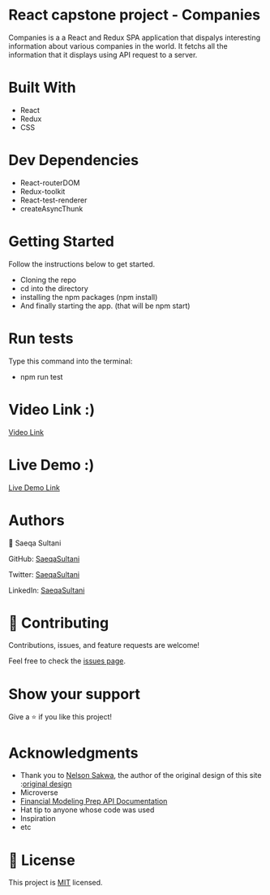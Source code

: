 # React capstone project - Companies
Companies is a a React and Redux SPA application that dispalys interesting information about various companies in the world. It fetchs all the information that it displays using API request to a server.

# Built With
- React
- Redux
- CSS

# Dev Dependencies
- React-routerDOM
- Redux-toolkit
- React-test-renderer
- createAsyncThunk

# Getting Started
  Follow the instructions below to get started.
- Cloning the repo
- cd into the directory
- installing the npm packages (npm install)
- And finally starting the app. (that will be npm start) 

# Run tests
  Type this command into the terminal:
- npm run test

# Video Link :)

[Video Link](https://www.loom.com/share/7ec36e12e80341e295598cdb901ae8d2)


# Live Demo :)

[Live Demo Link](https://saeqasultani.github.io/capstone-project-/)

# Authors

👤 Saeqa Sultani

GitHub: [SaeqaSultani](https://github.com/SaeqaSultani)

Twitter: [SaeqaSultani](https://twitter.com/SaeqaSultani)

LinkedIn: [SaeqaSultani](https://www.linkedin.com/in/saeqa-sultani-b41493187/)

# 🤝 Contributing
Contributions, issues, and feature requests are welcome!

Feel free to check the [issues page](https://github.com/SaeqaSultani/react-capstone-project-metrics-webapp/issues).

# Show your support
Give a ⭐️ if you like this project!

# Acknowledgments
- Thank you to [Nelson Sakwa](https://www.behance.net/sakwadesignstudio), the author of the original design of this site :[original design](https://www.behance.net/gallery/31579789/Ballhead-App-(Free-PSDs))
- Microverse
- [Financial Modeling Prep API Documentation](https://site.financialmodelingprep.com/developer/docs/)
- Hat tip to anyone whose code was used
- Inspiration
- etc
# 📝 License
This project is [MIT](https://github.com/SaeqaSultani/react-capstone-project-metrics-webapp/blob/dev/MIT.md) licensed.